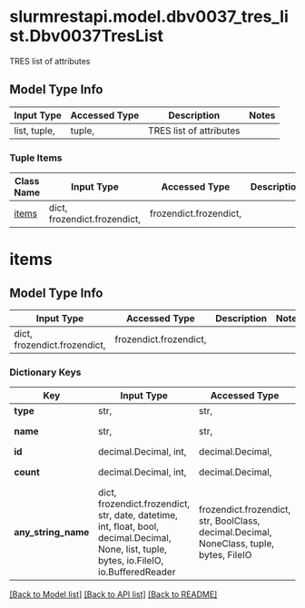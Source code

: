 # slurmrestapi.model.dbv0037_tres_list.Dbv0037TresList

TRES list of attributes

## Model Type Info
Input Type | Accessed Type | Description | Notes
------------ | ------------- | ------------- | -------------
list, tuple,  | tuple,  | TRES list of attributes | 

### Tuple Items
Class Name | Input Type | Accessed Type | Description | Notes
------------- | ------------- | ------------- | ------------- | -------------
[items](#items) | dict, frozendict.frozendict,  | frozendict.frozendict,  |  | 

# items

## Model Type Info
Input Type | Accessed Type | Description | Notes
------------ | ------------- | ------------- | -------------
dict, frozendict.frozendict,  | frozendict.frozendict,  |  | 

### Dictionary Keys
Key | Input Type | Accessed Type | Description | Notes
------------ | ------------- | ------------- | ------------- | -------------
**type** | str,  | str,  | TRES type | [optional] 
**name** | str,  | str,  | TRES name (optional) | [optional] 
**id** | decimal.Decimal, int,  | decimal.Decimal,  | database id | [optional] 
**count** | decimal.Decimal, int,  | decimal.Decimal,  | count of TRES | [optional] 
**any_string_name** | dict, frozendict.frozendict, str, date, datetime, int, float, bool, decimal.Decimal, None, list, tuple, bytes, io.FileIO, io.BufferedReader | frozendict.frozendict, str, BoolClass, decimal.Decimal, NoneClass, tuple, bytes, FileIO | any string name can be used but the value must be the correct type | [optional]

[[Back to Model list]](../../README.md#documentation-for-models) [[Back to API list]](../../README.md#documentation-for-api-endpoints) [[Back to README]](../../README.md)

